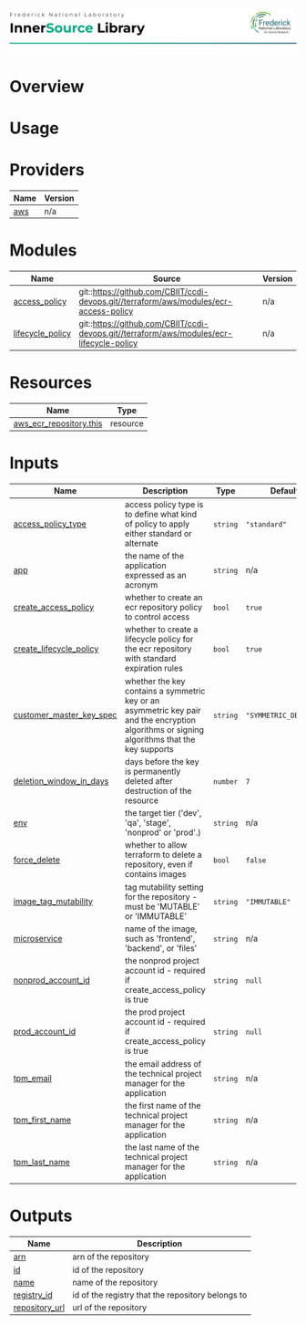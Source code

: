 ![Frederick National Laboratory](./assets/fnl.svg)

# Overview 

# Usage 

<!-- BEGIN_TF_DOCS -->


# Providers

| Name | Version |
|------|---------|
| <a name="provider_aws"></a> [aws](#provider\_aws) | n/a |

# Modules

| Name | Source | Version |
|------|--------|---------|
| <a name="module_access_policy"></a> [access\_policy](#module\_access\_policy) | git::https://github.com/CBIIT/ccdi-devops.git//terraform/aws/modules/ecr-access-policy | n/a |
| <a name="module_lifecycle_policy"></a> [lifecycle\_policy](#module\_lifecycle\_policy) | git::https://github.com/CBIIT/ccdi-devops.git//terraform/aws/modules/ecr-lifecycle-policy | n/a |

# Resources

| Name | Type |
|------|------|
| [aws_ecr_repository.this](https://registry.terraform.io/providers/hashicorp/aws/latest/docs/resources/ecr_repository) | resource |

# Inputs

| Name | Description | Type | Default | Required |
|------|-------------|------|---------|:--------:|
| <a name="input_access_policy_type"></a> [access\_policy\_type](#input\_access\_policy\_type) | access policy type is to define what kind of policy to apply either standard or alternate | `string` | `"standard"` | no |
| <a name="input_app"></a> [app](#input\_app) | the name of the application expressed as an acronym | `string` | n/a | yes |
| <a name="input_create_access_policy"></a> [create\_access\_policy](#input\_create\_access\_policy) | whether to create an ecr repository policy to control access | `bool` | `true` | no |
| <a name="input_create_lifecycle_policy"></a> [create\_lifecycle\_policy](#input\_create\_lifecycle\_policy) | whether to create a lifecycle policy for the ecr repository with standard expiration rules | `bool` | `true` | no |
| <a name="input_customer_master_key_spec"></a> [customer\_master\_key\_spec](#input\_customer\_master\_key\_spec) | whether the key contains a symmetric key or an asymmetric key pair and the encryption algorithms or signing algorithms that the key supports | `string` | `"SYMMETRIC_DEFAULT"` | no |
| <a name="input_deletion_window_in_days"></a> [deletion\_window\_in\_days](#input\_deletion\_window\_in\_days) | days before the key is permanently deleted after destruction of the resource | `number` | `7` | no |
| <a name="input_env"></a> [env](#input\_env) | the target tier ('dev', 'qa', 'stage', 'nonprod' or 'prod'.) | `string` | n/a | yes |
| <a name="input_force_delete"></a> [force\_delete](#input\_force\_delete) | whether to allow terraform to delete a repository, even if contains images | `bool` | `false` | no |
| <a name="input_image_tag_mutability"></a> [image\_tag\_mutability](#input\_image\_tag\_mutability) | tag mutability setting for the repository - must be 'MUTABLE' or 'IMMUTABLE' | `string` | `"IMMUTABLE"` | no |
| <a name="input_microservice"></a> [microservice](#input\_microservice) | name of the image, such as 'frontend', 'backend', or 'files' | `string` | n/a | yes |
| <a name="input_nonprod_account_id"></a> [nonprod\_account\_id](#input\_nonprod\_account\_id) | the nonprod project account id - required if create\_access\_policy is true | `string` | `null` | no |
| <a name="input_prod_account_id"></a> [prod\_account\_id](#input\_prod\_account\_id) | the prod project account id - required if create\_access\_policy is true | `string` | `null` | no |
| <a name="input_tpm_email"></a> [tpm\_email](#input\_tpm\_email) | the email address of the technical project manager for the application | `string` | n/a | yes |
| <a name="input_tpm_first_name"></a> [tpm\_first\_name](#input\_tpm\_first\_name) | the first name of the technical project manager for the application | `string` | n/a | yes |
| <a name="input_tpm_last_name"></a> [tpm\_last\_name](#input\_tpm\_last\_name) | the last name of the technical project manager for the application | `string` | n/a | yes |

# Outputs

| Name | Description |
|------|-------------|
| <a name="output_arn"></a> [arn](#output\_arn) | arn of the repository |
| <a name="output_id"></a> [id](#output\_id) | id of the repository |
| <a name="output_name"></a> [name](#output\_name) | name of the repository |
| <a name="output_registry_id"></a> [registry\_id](#output\_registry\_id) | id of the registry that the repository belongs to |
| <a name="output_repository_url"></a> [repository\_url](#output\_repository\_url) | url of the repository |
<!-- END_TF_DOCS -->
